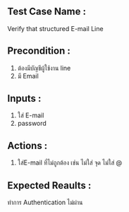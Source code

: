 
## Test Case Name : 
Verify that structured E-mail Line

## Precondition : 
   1. ต้องมีบัญชีผู้ใช้งาน line
   2. มี Email 
  
## Inputs : 
   1. ใส่ E-mail
   2. password  
   
## Actions : 

  1. ใส่E-mail ที่ไม่ถูกต้อง เช่น ไม่ใส่ จุด  ไม่ใส่ @
  

## Expected Reaults :
ทำการ Authentication ไม่ผ่าน  
